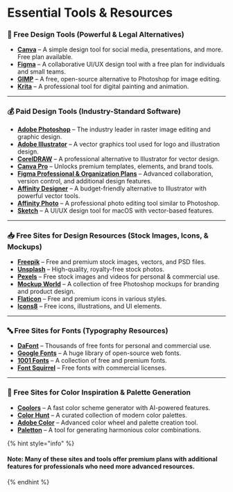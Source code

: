 # Essential Tools & Resources

### **🎨 Free Design Tools** (Powerful & Legal Alternatives)

* [**Canva**](https://www.canva.com/) – A simple design tool for social media, presentations, and more. Free plan available.
* [**Figma**](https://www.figma.com/) – A collaborative UI/UX design tool with a free plan for individuals and small teams.
* [**GIMP**](https://www.gimp.org/) – A free, open-source alternative to Photoshop for image editing.
* [**Krita**](https://krita.org/) – A professional tool for digital painting and animation.

***

### **💰 Paid Design Tools** (Industry-Standard Software)

* [**Adobe Photoshop**](https://www.adobe.com/products/photoshop.html) – The industry leader in raster image editing and graphic design.
* [**Adobe Illustrator**](https://www.adobe.com/products/illustrator.html) – A vector graphics tool used for logo and illustration design.
* [**CorelDRAW**](https://www.coreldraw.com/en/) – A professional alternative to Illustrator for vector design.
* [**Canva Pro**](https://www.canva.com/pricing/) – Unlocks premium templates, elements, and brand tools.
* [**Figma Professional & Organization Plans**](https://www.figma.com/pricing/) – Advanced collaboration, version control, and additional design features.
* [**Affinity Designer**](https://affinity.serif.com/en-us/designer/) – A budget-friendly alternative to Illustrator with powerful vector tools.
* [**Affinity Photo**](https://affinity.serif.com/en-us/photo/) – A professional photo editing tool similar to Photoshop.
* [**Sketch**](https://www.sketch.com/) – A UI/UX design tool for macOS with vector-based features.

***

### **📥 Free Sites for Design Resources** (Stock Images, Icons, & Mockups)

* [**Freepik**](https://www.freepik.com/) – Free and premium stock images, vectors, and PSD files.
* [**Unsplash**](https://unsplash.com/) – High-quality, royalty-free stock photos.
* [**Pexels**](https://www.pexels.com/) – Free stock images and videos for personal & commercial use.
* [**Mockup World**](https://www.mockupworld.co/) – A collection of free Photoshop mockups for branding and product design.
* [**Flaticon**](https://www.flaticon.com/) – Free and premium icons in various styles.
* [**Icons8**](https://icons8.com/) – Free icons, illustrations, and UI elements.

***

### **🔤 Free Sites for Fonts** (Typography Resources)

* [**DaFont**](https://www.dafont.com/) – Thousands of free fonts for personal and commercial use.
* [**Google Fonts**](https://fonts.google.com/) – A huge library of open-source web fonts.
* [**1001 Fonts**](https://www.1001fonts.com/) – A collection of free and premium fonts.
* [**Font Squirrel**](https://www.fontsquirrel.com/) – Free fonts with commercial licenses.

***

### **🎨 Free Sites for Color Inspiration & Palette Generation**

* [**Coolors**](https://coolors.co/) – A fast color scheme generator with AI-powered features.
* [**Color Hunt**](https://colorhunt.co/) – A curated collection of modern color palettes.
* [**Adobe Color**](https://color.adobe.com/) – Advanced color wheel and palette creation tool.
* [**Paletton**](https://paletton.com/) – A tool for generating harmonious color combinations.

{% hint style="info" %}
#### **Note:** Many of these sites and tools offer **premium plans** with additional features for professionals who need more advanced resources.&#x20;
{% endhint %}
